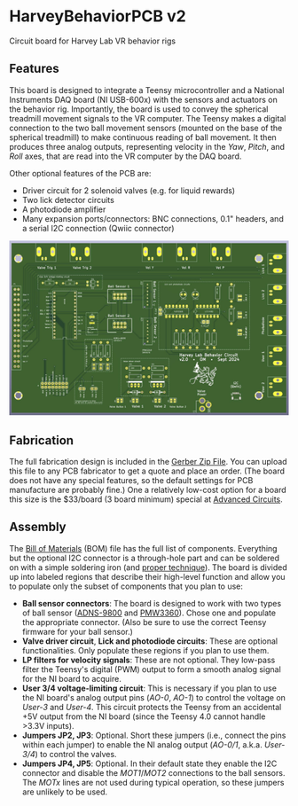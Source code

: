 # HarveyBehaviorPCB v2
Circuit board for Harvey Lab VR behavior rigs


## Features
This board is designed to integrate a Teensy microcontroller and a National Instruments DAQ board (NI USB-600x) with the sensors and actuators on the behavior rig. Importantly, the board is used to convey the spherical treadmill movement signals to the VR computer. The Teensy makes a digital connection to the two ball movement sensors (mounted on the base of the spherical treadmill) to make continuous reading of ball movement. It then produces three analog outputs, representing velocity in the _Yaw_, _Pitch_, and _Roll_ axes, that are read into the VR computer by the DAQ board.

Other optional features of the PCB are: 
- Driver circuit for 2 solenoid valves (e.g. for liquid rewards)
- Two lick detector circuits
- A photodiode amplifier
- Many expansion ports/connectors: BNC connections, 0.1" headers, and a serial I2C connection (Qwiic connector)

![3D PCB model](HarveyBehaviorPCB_v2_3DModel.jpg)

## Fabrication
The full fabrication design is included in the [Gerber Zip File](PCB_v2_KiCAD/Gerbers/HarveyBehaviorPCB_v2.zip?raw=true). You can upload this file to any PCB fabricator to get a quote and place an order. (The board does not have any special features, so the default settings for PCB manufacture are probably fine.) One a relatively low-cost option for a board this size is the $33/board (3 board minimum) special at [Advanced Circuits](https://www.advancedpcb.com/en-us/33-each-special/).

## Assembly
The [Bill of Materials](HarveyBehaviorPCB_v2_BOM.xlsx?raw=true) (BOM) file has the full list of components. Everything but the optional I2C connector is a through-hole part and can be soldered on with a simple soldering iron (and [proper technique](https://mightyohm.com/files/soldercomic/FullSolderComic_EN.pdf)). The board is divided up into labeled regions that describe their high-level function and allow you to populate only the subset of components that you plan to use:
- **Ball sensor connectors**: The board is designed to work with two types of ball sensor ([ADNS-9800](https://www.tindie.com/products/citizenjoe/adns-9800-motion-sensor/) and [PMW3360](https://www.tindie.com/products/citizenjoe/pmw3360-motion-sensor/)). Chose one and populate the appropriate connector. (Also be sure to use the correct Teensy firmware for your ball sensor.)
- **Valve driver circuit**, **Lick and photodiode circuits**: These are optional functionalities. Only populate these regions if you plan to use them.
- **LP filters for velocity signals**: These are not optional. They low-pass filter the Teensy's digital (PWM) output to form a smooth analog signal for the NI board to acquire.
- **User 3/4 voltage-limiting circuit**: This is necessary if you plan to use the NI board's analog output pins (_AO-0_, _AO-1_) to control the voltage on _User-3_ and _User-4_. This circuit protects the Teensy from an accidental +5V output from the NI board (since the Teensy 4.0 cannot handle >3.3V inputs).
- **Jumpers JP2, JP3**: Optional. Short these jumpers (i.e., connect the pins within each jumper) to enable the NI analog output (_AO-0/1_, a.k.a. _User-3/4_) to control the valves.
- **Jumpers JP4, JP5**: Optional. In their default state they enable the I2C connector and disable the _MOT1_/_MOT2_ connections to the ball sensors. The _MOTx_ lines are not used during typical operation, so these jumpers are unlikely to be used.
